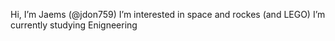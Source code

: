 Hi, I’m Jaems (@jdon759)
I’m interested in space and rockes (and LEGO)
I’m currently studying Enigneering
